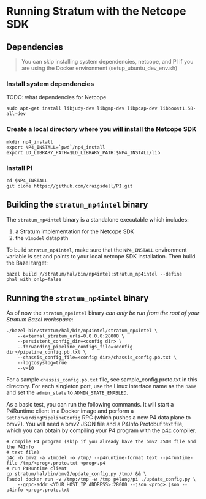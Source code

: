 # Running Stratum with the Netcope SDK

## Dependencies

> You can skip installing system dependencies, netcope, and PI if you are
> using the Docker environment (setup_ubuntu_dev_env.sh)

### Install system dependencies

TODO: what dependencies for Netcope 

```
sudo apt-get install libjudy-dev libgmp-dev libpcap-dev libboost1.58-all-dev
```

### Create a local directory where you will install the Netcope SDK
```
mkdir np4_install
export NP4_INSTALL=`pwd`/np4_install
export LD_LIBRARY_PATH=$LD_LIBRARY_PATH:$NP4_INSTALL/lib
```

### Install PI

```
cd $NP4_INSTALL
git clone https://github.com/craigsdell/PI.git
```

## Building the `stratum_np4intel` binary

The `stratum_np4intel` binary is a standalone executable which includes:
1. a Stratum implementation for the Netcope SDK
2. the `v1model` datapath

To build `stratum_np4intel`, make sure that the `NP4_INSTALL` environment 
variable is set and points to your local netcope SDK installation. Then 
build the Bazel target:
```
bazel build //stratum/hal/bin/np4intel:stratum_np4intel --define phal_with_onlp=false
```

## Running the `stratum_np4intel` binary

As of now the `stratum_np4intel` binary *can only be run from the root of your
Stratum Bazel workspace*:

```
./bazel-bin/stratum/hal/bin/np4intel/stratum_np4intel \
    --external_stratum_urls=0.0.0.0:28000 \
    --persistent_config_dir=<config dir> \
    --forwarding_pipeline_configs_file=<config dir>/pipeline_config.pb.txt \
    --chassis_config_file=<config dir>/chassis_config.pb.txt \
    --logtosyslog=true
    --v=10
```

For a sample `chassis_config.pb.txt` file, see sample_config.proto.txt in this
directory. For each singleton port, use the Linux interface name as the `name`
and set the `admin_state` to `ADMIN_STATE_ENABLED`.

As a basic test, you can run the following commands. It will start a P4Runtime
client in a Docker image and perform a `SetForwardingPipelineConfig` RPC (which
pushes a new P4 data plane to bmv2). You will need a bmv2 JSON file and a P4Info
Protobuf text file, which you can obtain by compiling your P4 program with the
[p4c](https://github.com/p4lang/p4c) compiler.
```
# compile P4 program (skip if you already have the bmv2 JSON file and the P4Info
# text file)
p4c -b bmv2 -a v1model -o /tmp/ --p4runtime-format text --p4runtime-file /tmp/<prog>.proto.txt <prog>.p4
# run P4Runtime client
cp stratum/hal/bin/bmv2/update_config.py /tmp/ && \
[sudo] docker run -v /tmp:/tmp -w /tmp p4lang/pi ./update_config.py \
    --grpc-addr <YOUR_HOST_IP_ADDRESS>:28000 --json <prog>.json --p4info <prog>.proto.txt
```

